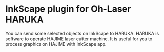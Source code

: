 # InkScape plugin for Oh-Laser HARUKA

You can send some selected objects on InkScape to HARUKA. HARUKA is software to operate HAJIME laser cutter machine. It is useful for you to process graphics on
HAJIME with InkScape app.

